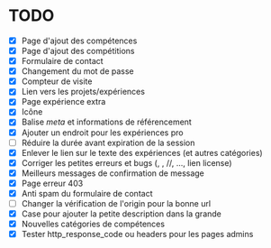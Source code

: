 # TODO

- [x] Page d'ajout des compétences
- [x] Page d'ajout des compétitions
- [x] Formulaire de contact
- [x] Changement du mot de passe
- [x] Compteur de visite
- [x] Lien vers les projets/expériences
- [x] Page expérience extra
- [x] Icône
- [x] Balise *meta* et informations de référencement
- [x] Ajouter un endroit pour les expériences pro
- [ ] Réduire la durée avant expiration de la session
- [x] Enlever le lien sur le texte des expériences (et autres catégories)
- [x] Corriger les petites erreurs et bugs (<C>, <R>, //, ..., lien license)
- [x] Meilleurs messages de confirmation de message
- [x] Page erreur 403
- [x] Anti spam du formulaire de contact
- [ ] Changer la vérification de l'origin pour la bonne url
- [x] Case pour ajouter la petite description dans la grande
- [x] Nouvelles catégories de compétences
- [x] Tester http_response_code ou headers pour les pages admins
